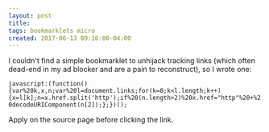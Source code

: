 ```yaml
---
layout: post
title: 
tags: bookmarklets micro
created: 2017-06-13 09:16:00-04:00
---
```

I couldn't find a simple bookmarklet to unhijack tracking links (which often dead-end in my ad blocker and are a pain to reconstruct), so I wrote one:

`javascript:(function(){var%20k,x,n;var%20l=document.links;for(k=0;k<l.length;k++){x=l[k];n=x.href.split('http');if%20(n.length>2)%20x.href="http"%20+%20decodeURIComponent(n[2]);};})();`

Apply on the source page before clicking the link.
